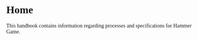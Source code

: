 <link href='https://fonts.googleapis.com/css2?family=Rubik&display=swap' rel='stylesheet'>
<style>
body {
    font-family: 'Rubik';
}
</style>

# Home

This handbook contains information regarding processes and specifications for Hammer Game.